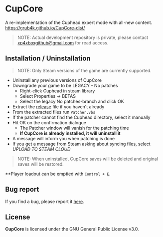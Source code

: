 # CupCore
A re-implementation of the Cuphead expert mode with all-new content. https://grub4k.github.io/CupCore-dist/

>NOTE: Actual development repository is private, please contact xp4xboxgithub@gmail.com for read access.

## Installation / Uninstallation

> NOTE: Only Steam versions of the game are currently supported.

- Uninstall any previous versions of CupCore
- Downgrade your game to be LEGACY - No patches
  - Right-click Cuphead in steam library
  - Select Properties -> BETAS
  - Select the legacy No patches-branch and click OK
- Extract the [release](https://github.com/Grub4K/CupCore-dist/releases) file if you haven't already
- From the extracted files run `Patcher.vbs`
- If the patcher cannot find the Cuphead directory, select it manually
- Hit OK on the confirmation dialogue
  - The Patcher window will vanish for the patching time
  - **If CupCore is already installed, it will uninstall it**
- A message will inform you when patching is done
- If you get a message from Steam asking about syncing files, select *UPLOAD TO STEAM CLOUD*

> NOTE: When uninstalled, CupCore saves will be deleted and original saves will be restored.

**Player loadout can be emptied with `Control + E`.

## Bug report
If you find a bug, please report it [here](https://github.com/Grub4K/CupCore-dist/issues).

## License
**CupCore** is licensed under the GNU General Public License v3.0.
